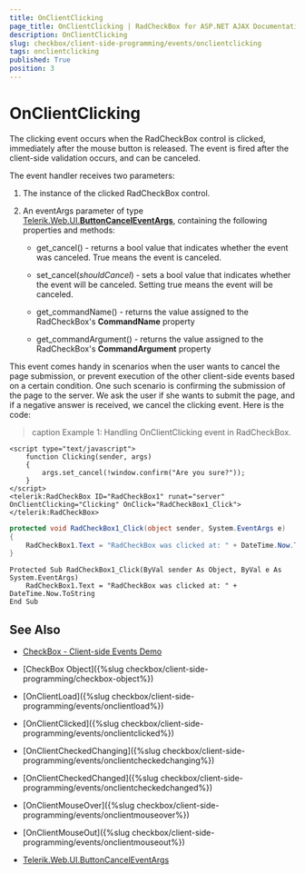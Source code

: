 ```yaml
---
title: OnClientClicking
page_title: OnClientClicking | RadCheckBox for ASP.NET AJAX Documentation
description: OnClientClicking
slug: checkbox/client-side-programming/events/onclientclicking
tags: onclientclicking
published: True
position: 3
---
```


# OnClientClicking

The clicking event occurs when the RadCheckBox control is clicked, immediately after the mouse button is released. The event is fired after the client-side validation occurs, and can be canceled.

The event handler receives two parameters:

1. The instance of the clicked RadCheckBox control.

1. An eventArgs parameter of type [Telerik.Web.UI.**ButtonCancelEventArgs**](http://docs.telerik.com/devtools/aspnet-ajax/api/client/args/Telerik.Web.UI.ButtonCancelEventArgs), containing the following properties and methods:

	* get_cancel() - returns a bool value that indicates whether the event was canceled. True means the event is canceled.

	* set_cancel(*shouldCancel*) - sets a bool value that indicates whether the event will be canceled. Setting true means the event will be canceled.

	* get_commandName() - returns the value assigned to the RadCheckBox's **CommandName** property

	* get_commandArgument() - returns the value assigned to the RadCheckBox's **CommandArgument** property

This event comes handy in scenarios when the user wants to cancel the page submission, or prevent execution of the other client-side events based on a certain condition. One such scenario is confirming the submission of the page to the server. We ask the user if she wants to submit the page, and if a negative answer is received, we cancel the clicking event. Here is the code:

>caption Example 1: Handling OnClientClicking event in RadCheckBox.

````ASP.NET
<script type="text/javascript">
	function Clicking(sender, args)
	{
		args.set_cancel(!window.confirm("Are you sure?"));
	}
</script>
<telerik:RadCheckBox ID="RadCheckBox1" runat="server" OnClientClicking="Clicking" OnClick="RadCheckBox1_Click">
</telerik:RadCheckBox>
````

````C#
protected void RadCheckBox1_Click(object sender, System.EventArgs e)
{
	RadCheckBox1.Text = "RadCheckBox was clicked at: " + DateTime.Now.ToString();
}
````
````VB
Protected Sub RadCheckBox1_Click(ByVal sender As Object, ByVal e As System.EventArgs)
	RadCheckBox1.Text = "RadCheckBox was clicked at: " + DateTime.Now.ToString
End Sub
````

## See Also

 * [CheckBox - Client-side Events Demo](http://demos.telerik.com/aspnet-ajax/checkbox/client-side-api/client-side-events/defaultcs.aspx)

 * [CheckBox Object]({%slug checkbox/client-side-programming/checkbox-object%})
 
 * [OnClientLoad]({%slug checkbox/client-side-programming/events/onclientload%})
 
 * [OnClientClicked]({%slug checkbox/client-side-programming/events/onclientclicked%})
 
 * [OnClientCheckedChanging]({%slug checkbox/client-side-programming/events/onclientcheckedchanging%})

 * [OnClientCheckedChanged]({%slug checkbox/client-side-programming/events/onclientcheckedchanged%})
 
 * [OnClientMouseOver]({%slug checkbox/client-side-programming/events/onclientmouseover%})
 
 * [OnClientMouseOut]({%slug checkbox/client-side-programming/events/onclientmouseout%})
 
 * [Telerik.Web.UI.ButtonCancelEventArgs](http://docs.telerik.com/devtools/aspnet-ajax/api/client/args/Telerik.Web.UI.ButtonCancelEventArgs)

